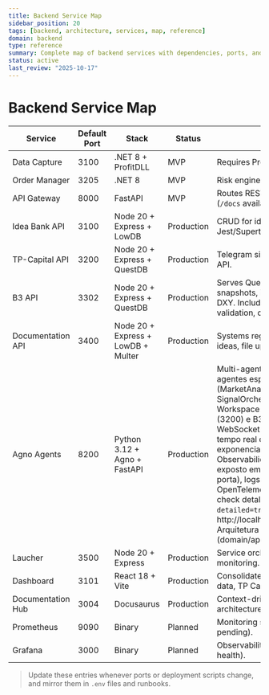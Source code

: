 ```yaml
---
title: Backend Service Map
sidebar_position: 20
tags: [backend, architecture, services, map, reference]
domain: backend
type: reference
summary: Complete map of backend services with dependencies, ports, and communication patterns
status: active
last_review: "2025-10-17"
---
```


# Backend Service Map

| Service | Default Port | Stack | Status | Notes |
|---------|--------------|-------|--------|-------|
| Data Capture | 3100 | .NET 8 + ProfitDLL | MVP | Requires ProfitChart installed locally. |
| Order Manager | 3205 | .NET 8 | MVP | Risk engine (daily limits, kill switch). |
| API Gateway | 8000 | FastAPI | MVP | Routes REST calls to core services (`/docs` available). |
| Idea Bank API | 3100 | Node 20 + Express + LowDB | Production | CRUD for ideas; structured logging; Jest/Supertest coverage. |
| TP-Capital API | 3200 | Node 20 + Express + QuestDB | Production | Telegram signal ingestion and query API. |
| B3 API | 3302 | Node 20 + Express + QuestDB | Production | Serves QuestDB-backed B3 snapshots, indicators, gamma levels, DXY. Includes retry/backoff, input validation, detailed health checks. |
| Documentation API | 3400 | Node 20 + Express + LowDB + Multer | Production | Systems registry, documentation ideas, file uploads. |
| Agno Agents | 8200 | Python 3.12 + Agno + FastAPI | Production | Multi-agent trading system com 3 agentes especializados (MarketAnalysis, RiskManagement, SignalOrchestrator). Integra Workspace (3100), TP Capital (3200) e B3 (3302) via HTTP/WS. WebSocket consumer para dados em tempo real do B3. Resiliência: retry exponencial e circuit breaker. Observabilidade: Prometheus exposto em `GET /metrics` (mesma porta), logs estruturados, OpenTelemetry opcional. Health check detalhado em `GET /health?detailed=true`. API docs em http://localhost:8200/docs. Arquitetura Clean Architecture (domain/application/tools/interfaces). |
| Laucher | 3500 | Node 20 + Express | Production | Service orchestration and health monitoring. |
| Dashboard | 3101 | React 18 + Vite | Production | Consolidated UI for ideas, B3 market data, TP Capital signals. |
| Documentation Hub | 3004 | Docusaurus | Production | Context-driven documentation architecture. |
| Prometheus | 9090 | Binary | Planned | Monitoring stack (configuration pending). |
| Grafana | 3000 | Binary | Planned | Observability dashboards (latency, health). |

> Update these entries whenever ports or deployment scripts change, and mirror them in `.env` files and runbooks.
